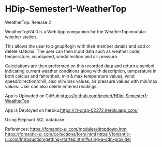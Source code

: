 # HDip-Semester1-WeatherTop
WeatherTop: Release 2

WeatherTopV4.0 is a Web App companion for the WeatherTop modular weather station.

This allows the user to signup/login with their member details and add or delete stations.
The user can then input data such as weather code, temperature, windspeed, winddirection and air pressure.

Calculations are then preformed on this recorded data and return a symbol indicating current weather conditions along with description, 
temperature in both celcius and fahrenheit, min & max temperature values, wind speed/direction/chill, also min/max values, 
air pressure values with min/max values. User can also delete entered readings.

App is Uploaded on GitHub:https://github.com/jmcied/HDip-Semester1-WeatherTop

App is Deployed on heroku:https://lit-crag-02372.herokuapp.com/

Using Elephant SQL database

References:
https://fomantic-ui.com/modules/dropdown.html
https://fomantic-ui.com/collections/form.html
https://fomantic-ui.com/introduction/getting-started.html#using-a-cdn-provider
